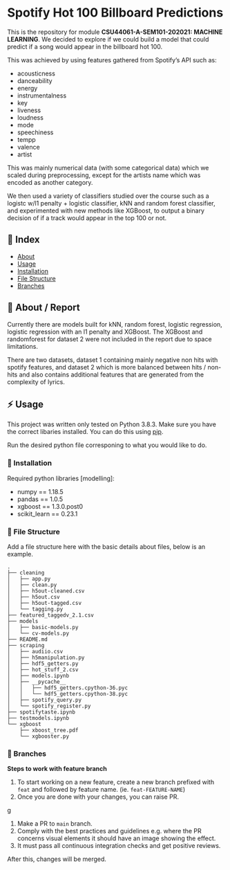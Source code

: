 # Spotify Hot 100 Billboard Predictions
This is the repository for module **CSU44061-A-SEM101-202021: MACHINE LEARNING**. 
We decided to explore if we could build a model that could predict if a song would appear in the billboard hot 100. 

This was achieved by using features gathered from Spotify’s API such as:

- acousticness
- danceability
- energy
- instrumentalness 
- key
- liveness
- loudness
- mode
- speechiness
- tempp
- valence
- artist
 
This was mainly numerical data (with some categorical data) which we scaled during preprocessing, except for the artists name which was encoded as another category. 

We then used a variety of classifiers studied over the course such as a logistc w/l1 penalty + logistic  classifier, kNN and random forest classifier, and experimented with new methods like XGBoost, to output a binary decision of if a track would appear in the top 100 or not. 


## :ledger: Index

- [About](#beginner-about)
- [Usage](#zap-usage)
- [Installation](#electric_plug-installation)
- [File Structure](#file_folder-file-structure)
- [Branches](#cactus-branches)

##  :beginner: About / Report

Currently there are models built for kNN, random forest, logistic regression, logistic regression with an l1 penalty and XGBoost. The XGBoost and randomforest for dataset 2 were not included in the report due to space limitations.

There are two datasets, dataset 1 containing mainly negative non hits with spotify features, and dataset 2 which is more balanced between hits / non-hits and also contains additional features that are generated from the complexity of lyrics.

## :zap: Usage

This project was written only tested on Python 3.8.3. Make sure you have the correct libaries installed. 
You can do this using [pip](https://pypi.org/project/pip/).

Run the desired python file corresponing to what you would like to do.

###  :electric_plug: Installation

Required python libraries [modelling]:
- numpy == 1.18.5
- pandas == 1.0.5
- xgboost == 1.3.0.post0
- scikit_learn == 0.23.1

###  :file_folder: File Structure
Add a file structure here with the basic details about files, below is an example.

```
.
├── cleaning
│   ├── app.py
│   ├── clean.py
│   ├── h5out-cleaned.csv
│   ├── h5out.csv
│   ├── h5out-tagged.csv
│   └── tagging.py
├── featured_taggedv_2.1.csv
├── models
│   ├── basic-models.py
│   └── cv-models.py
├── README.md
├── scraping
│   ├── audiio.csv
│   ├── h5manipulation.py
│   ├── hdf5_getters.py
│   ├── hot_stuff_2.csv
│   ├── models.ipynb
│   ├── __pycache__
│   │   ├── hdf5_getters.cpython-36.pyc
│   │   └── hdf5_getters.cpython-38.pyc
│   ├── spotify_query.py
│   └── spotify_register.py
├── spotifytaste.ipynb
├── testmodels.ipynb
└── xgboost
    ├── xboost_tree.pdf
    └── xgbooster.py
```

 ### :cactus: Branches

**Steps to work with feature branch**

1. To start working on a new feature, create a new branch prefixed with `feat` and followed by feature name. (ie. `feat-FEATURE-NAME`)
2. Once you are done with your changes, you can raise PR.

g

1. Make a PR to `main` branch.
2. Comply with the best practices and guidelines e.g. where the PR concerns visual elements it should have an image showing the effect.
3. It must pass all continuous integration checks and get positive reviews.

After this, changes will be merged.

